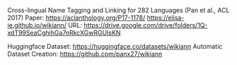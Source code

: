 Cross-lingual Name Tagging and Linking for 282 Languages (Pan et al., ACL 2017)
Paper: https://aclanthology.org/P17-1178/
https://elisa-ie.github.io/wikiann/
URL: https://drive.google.com/drive/folders/1Q-xdT99SeaCghihGa7nRkcXGwRGUIsKN

Huggingface Dataset: https://huggingface.co/datasets/wikiann
Automatic Dataset Creation: https://github.com/panx27/wikiann

